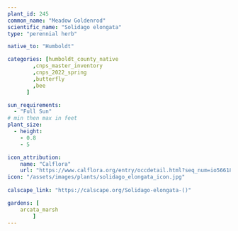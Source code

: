 ```yaml
---
plant_id: 245 
common_name: "Meadow Goldenrod"
scientific_name: "Solidago elongata"
type: "perennial herb"

native_to: "Humboldt"

categories: [humboldt_county_native
        ,cnps_master_inventory
        ,cnps_2022_spring
        ,butterfly
        ,bee
      ]

sun_requirements:
  - "Full Sun"
# min then max in feet
plant_size:
  - height: 
    - 0.8 
    - 5 

icon_attribution: 
    name: "Calflora"
    url: "https://www.calflora.org/entry/occdetail.html?seq_num=io56618"
icon: "/assets/images/plants/solidago_elongata_icon.jpg"
 
calscape_link: "https://calscape.org/Solidago-elongata-()"

gardens: [
    arcata_marsh
        ]
---
```








